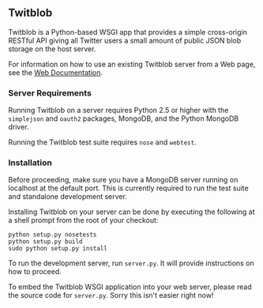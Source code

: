 ## Twitblob ##

Twitblob is a Python-based WSGI app that provides a simple
cross-origin RESTful API giving all Twitter users a small amount of
public JSON blob storage on the host server.

For information on how to use an existing Twitblob server from a Web
page, see the [Web Documentation](http://toolness.github.com/twitblob/).

### Server Requirements ###

Running Twitblob on a server requires Python 2.5 or higher with the
`simplejson` and `oauth2` packages, MongoDB, and the Python MongoDB
driver.

Running the Twitblob test suite requires `nose` and `webtest`.

### Installation ###

Before proceeding, make sure you have a MongoDB server running on
localhost at the default port. This is currently required to run the
test suite and standalone development server.

Installing Twitblob on your server can be done by executing the
following at a shell prompt from the root of your checkout:

    python setup.py nosetests
    python setup.py build
    sudo python setup.py install

To run the development server, run `server.py`. It will provide
instructions on how to proceed.

To embed the Twitblob WSGI application into your web server, please
read the source code for `server.py`. Sorry this isn't easier right now!
